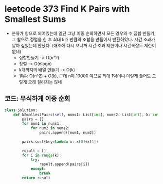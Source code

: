 # leetcode 373 Find K Pairs with Smallest Sums

- 분류가 힙으로 되어있는데 일단 그냥 이중 순회하면서 모든 경우의 수 집합 만들기, 그 합으로 정렬을 한 후 최대 k개 만큼의 조합을 만들어서 반환하였다. 시간 초과가 날까 싶었는데 안났다. (애초에 다시 보니까 시간 초과 제한이나 시간복잡도 제한이 없네)
  - 집합만들기 -> O(n^2)
  - 정렬 -> O(nlogn)
  - k개까지의 배열 만들기 -> O(k)
  - 결론: O(n^2) + O(k), 근데 n이 10000 이므로 최대 1억이니 이렇게 풀어도 그렇게 오래 걸리지는 않네



## 코드: 무식하게 이중 순회

```python
class Solution:
    def kSmallestPairs(self, nums1: List[int], nums2: List[int], k: int) -> List[List[int]]:
        pairs = []
        for num1 in nums1:
            for num2 in nums2:
                pairs.append([num1, num2])
        
        pairs.sort(key=lambda x: x[0]+x[1])
        
        result = []
        for i in range(k):
            try:
                result.append(pairs[i])
            except:
                break
        return result
```



